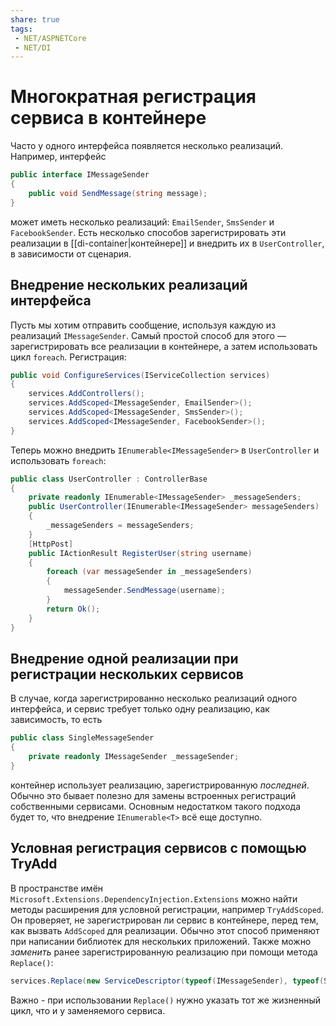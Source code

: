 ```yaml
---
share: true
tags:
 - NET/ASPNETCore
 - NET/DI
---
```

# Многократная регистрация сервиса в контейнере
Часто у одного интерфейса появляется несколько реализаций. Например, интерфейс
```csharp
public interface IMessageSender
{
	public void SendMessage(string message);
}
```
может иметь несколько реализаций: `EmailSender`, `SmsSender` и `FacebookSender`.
Есть несколько способов зарегистрировать эти реализации в [[di-container|контейнере]] и внедрить их в `UserController`, в зависимости от сценария.
## Внедрение нескольких реализаций интерфейса
Пусть мы хотим отправить сообщение, используя каждую из реализаций `IMessageSender`. Самый простой способ для этого — зарегистрировать все реализации в контейнере, а затем использовать цикл `foreach`.
Регистрация:
```csharp
public void ConfigureServices(IServiceCollection services)
{
	services.AddControllers();
	services.AddScoped<IMessageSender, EmailSender>();
	services.AddScoped<IMessageSender, SmsSender>();
	services.AddScoped<IMessageSender, FacebookSender>();
}
```
Теперь можно внедрить  `IEnumerable<IMessageSender>` в `UserController` и использовать `foreach`:
```csharp
public class UserController : ControllerBase
{
	private readonly IEnumerable<IMessageSender> _messageSenders;
	public UserController(IEnumerable<IMessageSender> messageSenders)
	{
		_messageSenders = messageSenders;
	}
	[HttpPost]
	public IActionResult RegisterUser(string username)
	{
		foreach (var messageSender in _messageSenders)
		{
			messageSender.SendMessage(username);
		}
		return Ok();
	}
}
```

## Внедрение одной реализации при регистрации нескольких сервисов
В случае, когда зарегистрированно несколько реализаций одного интерфейса, и сервис требует только одну реализацию, как зависимость, то есть
```csharp
public class SingleMessageSender
{
	private readonly IMessageSender _messageSender;
}
```
контейнер использует реализацию, зарегистрированную *последней*.
Обычно это бывает полезно для замены встроенных регистраций собственными сервисами.
Основным недостатком такого подхода будет то, что внедрение `IEnumerable<T>` всё еще доступно.
## Условная регистрация сервисов с помощью TryAdd
В пространстве имён `Microsoft.Extensions.DependencyInjection.Extensions` можно найти методы расширения для условной регистрации, например `TryAddScoped`. Он проверяет, не зарегистрирован ли сервис в контейнере, перед тем, как вызвать `AddScoped` для реализации. Обычно этот способ применяют при написании библиотек для нескольких приложений.
Также можно *заменить* ранее зарегистрированную реализацию при помощи метода `Replace()`:
```csharp
services.Replace(new ServiceDescriptor(typeof(IMessageSender), typeof(SmsSender), ServiceLifetime.Scoped));
```
Важно - при использовании `Replace()` нужно указать тот же жизненный цикл, что и у заменяемого сервиса.